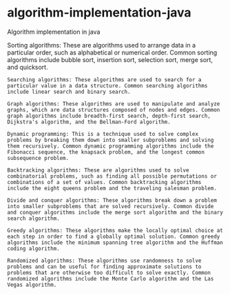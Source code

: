 # algorithm-implementation-java
Algorithm implementation in java


 Sorting algorithms: These are algorithms used to arrange data in a particular order, such as alphabetical or numerical order. Common sorting algorithms include bubble sort, insertion sort, selection sort, merge sort, and quicksort.

    Searching algorithms: These algorithms are used to search for a particular value in a data structure. Common searching algorithms include linear search and binary search.

    Graph algorithms: These algorithms are used to manipulate and analyze graphs, which are data structures composed of nodes and edges. Common graph algorithms include breadth-first search, depth-first search, Dijkstra's algorithm, and the Bellman-Ford algorithm.

    Dynamic programming: This is a technique used to solve complex problems by breaking them down into smaller subproblems and solving them recursively. Common dynamic programming algorithms include the Fibonacci sequence, the knapsack problem, and the longest common subsequence problem.

    Backtracking algorithms: These are algorithms used to solve combinatorial problems, such as finding all possible permutations or combinations of a set of values. Common backtracking algorithms include the eight queens problem and the traveling salesman problem.

    Divide and conquer algorithms: These algorithms break down a problem into smaller subproblems that are solved recursively. Common divide and conquer algorithms include the merge sort algorithm and the binary search algorithm.

    Greedy algorithms: These algorithms make the locally optimal choice at each step in order to find a globally optimal solution. Common greedy algorithms include the minimum spanning tree algorithm and the Huffman coding algorithm.

    Randomized algorithms: These algorithms use randomness to solve problems and can be useful for finding approximate solutions to problems that are otherwise too difficult to solve exactly. Common randomized algorithms include the Monte Carlo algorithm and the Las Vegas algorithm.
